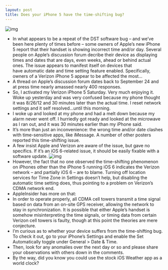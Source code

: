 ```yaml
---
layout: post
title: Does your iPhone 5 have the time-shifting bug?
---
```

![img](http://media.idownloadblog.com/wp-content/uploads/2010/11/iPhone-Clock-icon.jpg)
* In what appears to be a repeat of the DST software bug – and we’ve been here plenty of times before – some owners of Apple’s new iPhone 5 report that their handset is showing incorrect time and/or day. Several people on Apple’s discussion forum decribe their device as displaying times and dates that are days, even weeks, ahead or behind actual ones. The issue appears to manifest itself on devices that have automatic date and time setting feature enabled. Specifically, owners of a Verizon iPhone 5 appear to be affected the most…
* A thread on Apple’s discussion forum dates back to September 24 and at press time nearly amassed nearly 400 responses.
* So, I activated my Verizon iPhone 5 Saturday. Very much enjoying it. Woke up yesterday and was very confused because my phone thought it was 8/26/12 and 30 minutes later than the actual time. I reset network settings and it self resolved…until this morning.
* I woke up and looked at my phone and had a melt down because my alarm never went off. I hurriedly got ready and looked at the microwave as I ran out, and it was 30 minutes earlier than my iPhone said.
* It’s more than just an inconvenience: the wrong time and/or date clashes with time-sensitive apps, like iMessage. A number of other posters reported this time-shifting issue.
* A few insist Apple and Verizon are aware of the issue, but gave no specifics. If it’s an iOS 6-related issue, it should be easily fixable with a software update.
![img](http://media.idownloadblog.com/wp-content/uploads/2012/10/iOS-Date-and-Time-settings.jpg)
* However, the fact that no one observed the time-shifting phenomenon on iPhones other than the iPhone 5 running iOS 6 indicates the Verizon network – and partially iOS 6 – are to blame. Turning off location services for Time Zone in Settings doesn’t help, but disabling the automatic time setting does, thus pointing to a problem on Verizon’s CDMA network end.
* AppleInsider has more on that:
* In order to operate properly, all CDMA cell towers transmit a time signal based on data from an on-site GPS receiver, allowing the network to stay in synchronization. It is possible that either Apple’s handset is somehow misinterpreting the time signals, or timing data from certain Verizon cell towers is faulty, though at this point the theories are mere conjecture.
* I’m curious as to whether your device suffers from the time-shifting bug. To check it out, go to your iPhone’s Settings and enable the Set Automatically toggle under General > Date & Time.
* Then, look for any anomalies over the next day or so and please share your observations with others down in the comments.
* By the way, did you know you could use the stock iOS Weather app as a world clock?


